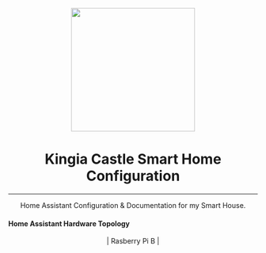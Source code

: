 <p align="center">
  <img src="https://github.com/JamesMcCarthy79/Home-Assistant-Config/blob/master/HA%20Pics/Kingia%20Castle.png" width="250"/>
</p>
<h1 align="center">Kingia Castle Smart Home Configuration</h1>
<hr ---</hr>
<p align="center">Home Assistant Configuration &amp; Documentation for my Smart House.</p>

#### Home Assistant Hardware Topology

<p align="center">| Rasberry Pi B |</p>

